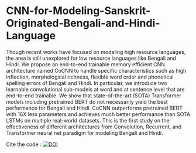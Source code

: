 # CNN-for-Modeling-Sanskrit-Originated-Bengali-and-Hindi-Language
Though recent works have focused on modeling high resource languages, the area is still unexplored for low resource languages like Bengali and Hindi. We propose an end-to-end trainable memory efficient CNN architecture named CoCNN to handle specific characteristics such as high inflection, morphological richness, flexible word order and phonetical spelling errors of Bengali and Hindi. In particular, we introduce two learnable convolutional sub-models at word and at sentence level that are end-to-end trainable. We show that state-of-the-art (SOTA) Transformer models including pretrained BERT do not necessarily yield the best performance for Bengali and Hindi. CoCNN outperforms pretrained BERT with 16X less parameters and achieves much better performance than SOTA LSTMs on multiple real-world datasets. This is the first study on the effectiveness of different architectures from Convolution, Recurrent, and Transformer neural net paradigm for modeling Bengali and Hindi.

Cite the code : [![DOI](https://zenodo.org/badge/544746084.svg)](https://zenodo.org/badge/latestdoi/544746084)
